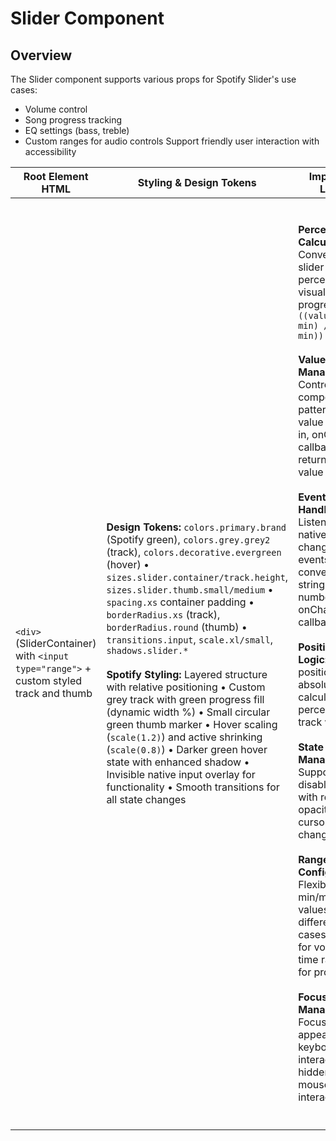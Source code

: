 # Slider Component

## Overview
The Slider component supports various props for Spotify Slider's use cases:
- Volume control
- Song progress tracking
- EQ settings (bass, treble)
- Custom ranges for audio controls
Support friendly user interaction with accessibility

| Root Element HTML | Styling & Design Tokens | Important Logic | Accessibility |
|-------------------|-------------------------|----------------|---------------|
| `<div>` (SliderContainer) with `<input type="range">` + custom styled track and thumb | **Design Tokens:** `colors.primary.brand` (Spotify green), `colors.grey.grey2` (track), `colors.decorative.evergreen` (hover) • `sizes.slider.container/track.height`, `sizes.slider.thumb.small/medium` • `spacing.xs` container padding • `borderRadius.xs` (track), `borderRadius.round` (thumb) • `transitions.input`, `scale.xl/small`, `shadows.slider.*`<br><br>**Spotify Styling:** Layered structure with relative positioning • Custom grey track with green progress fill (dynamic width %) • Small circular green thumb marker • Hover scaling (`scale(1.2)`) and active shrinking (`scale(0.8)`) • Darker green hover state with enhanced shadow • Invisible native input overlay for functionality • Smooth transitions for all state changes | **Percentage Calculation:** Converts slider value to percentage for visual progress: `((value - min) / (max - min)) * 100`<br><br>**Value Management:** Controlled component pattern - value passed in, onChange callback returns new value<br><br>**Event Handling:** Listens to native input change events, converts string to number, calls onChange callback<br><br>**Positioning Logic:** Thumb positioned absolutely at calculated percentage of track width<br><br>**State Management:** Supports disabled state with reduced opacity and cursor changes<br><br>**Range Configuration:** Flexible min/max/step values for different use cases (0-100 for volume, time ranges for progress)<br><br>**Focus Management:** Focus ring appears on keyboard interaction, hidden during mouse interaction | **Native Input Foundation:** Uses semantic `<input type="range">` element for full accessibility support<br><br>**Keyboard Navigation:** Arrow keys (←→/↑↓) adjust value, Home/End go to min/max, Page Up/Down for larger steps<br><br>**Screen Reader Support:** Value changes announced automatically, min/max/current values communicated<br><br>**ARIA Support:** Supports `aria-label`, `aria-labelledby`, `aria-describedby` for context and descriptions<br><br>**Focus Management:** `focus` state shows green outline, invisible input receives keyboard focus<br><br>**Disabled State:** `disabled` attribute prevents interaction and reduces visual opacity<br><br>**Value Communication:** Screen readers announce current value and range boundaries<br><br>**Touch Accessibility:** Large touch target for mobile/tablet interaction<br><br>**WCAG Compliance:** Meets guidelines for range inputs, focus indicators, and keyboard operation |